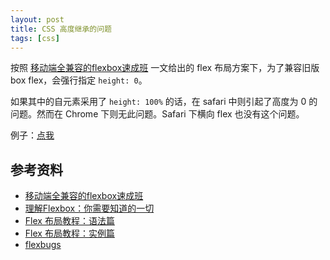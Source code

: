```yaml
---
layout: post
title: CSS 高度继承的问题
tags: [css]
---
```


按照 [移动端全兼容的flexbox速成班](https://isux.tencent.com/flexbox.html) 一文给出的 flex 布局方案下，为了兼容旧版 box flex，会强行指定 `height: 0`。

如果其中的自元素采用了 `height: 100%` 的话，在 safari 中则引起了高度为 0 的问题。然而在 Chrome 下则无此问题。Safari 下横向 flex 也没有这个问题。

例子：[点我](https://vivaxy.github.io/course/cascading-style-sheets/flex-bug/)

## 参考资料

- [移动端全兼容的flexbox速成班](https://isux.tencent.com/flexbox.html)
- [理解Flexbox：你需要知道的一切](https://www.w3cplus.com/css3/understanding-flexbox-everything-you-need-to-know.html)
- [Flex 布局教程：语法篇](http://www.ruanyifeng.com/blog/2015/07/flex-grammar.html)
- [Flex 布局教程：实例篇](http://www.ruanyifeng.com/blog/2015/07/flex-examples.html)
- [flexbugs](https://github.com/philipwalton/flexbugs)
